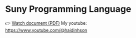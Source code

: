 # Suny Programming Language

👉 [Watch document (PDF)](./document.pdf)
My youtube: https://www.youtube.com/@haidinhson
